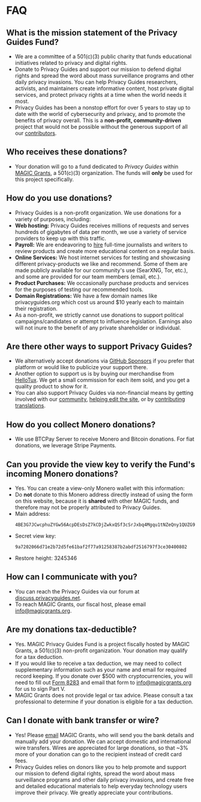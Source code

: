 # FAQ

## What is the mission statement of the Privacy Guides Fund?

- We are a committee of a 501(c)(3) public charity that funds educational initiatives related to privacy and digital rights.
- Donate to Privacy Guides and support our mission to defend digital rights and spread the word about mass surveillance programs and other daily privacy invasions. You can help Privacy Guides researchers, activists, and maintainers create informative content, host private digital services, and protect privacy rights at a time when the world needs it most.
- Privacy Guides has been a nonstop effort for over 5 years to stay up to date with the world of cybersecurity and privacy, and to promote the benefits of privacy overall. This is a **non-profit, community-driven** project that would not be possible without the generous support of all our [contributors](https://www.privacyguides.org/en/about/contributors/).

## Who receives these donations?

- Your donation will go to a fund dedicated to *Privacy Guides* within [MAGIC Grants](https://magicgrants.org), a 501(c)(3) organization. The funds will **only** be used for this project specifically.

## How do you use donations?

- Privacy Guides is a non-profit organization. We use donations for a variety of purposes, including:
- **Web hosting:** Privacy Guides receives millions of requests and serves hundreds of gigabytes of data per month, we use a variety of service providers to keep up with this traffic.
- **Payroll:** We are endeavoring to [hire](https://www.privacyguides.org/en/about/jobs/) full-time journalists and writers to review products and create more educational content on a regular basis.
- **Online Services:** We host internet services for testing and showcasing different privacy-products we like and recommend. Some of them are made publicly available for our community's use (SearXNG, Tor, etc.), and some are provided for our team members (email, etc.).
- **Product Purchases:** We occasionally purchase products and services for the purposes of testing our recommended tools.
- **Domain Registrations:** We have a few domain names like privacyguides.org which cost us around $10 yearly each to maintain their registration.
- As a non-profit, we strictly cannot use donations to support political campaigns/candidates or attempt to influence legislation. Earnings also will not inure to the benefit of any private shareholder or individual.

## Are there other ways to support Privacy Guides?

- We alternatively accept donations via [GitHub Sponsors](https://github.com/sponsors/privacyguides) if you prefer that platform or would like to publicize your support there.
- Another option to support us is by buying our merchandise from [HelloTux](https://hellotux.com/privacyguides). We get a small commission for each item sold, and you get a quality product to show for it.
- You can also support Privacy Guides via non-financial means by getting involved with our [community](https://discuss.privacyguides.net/), [helping edit the site](https://github.com/privacyguides/privacyguides.org), or by [contributing translations](https://crowdin.com/project/privacyguides).

## How do you collect Monero donations?

- We use BTCPay Server to receive Monero and Bitcoin donations. For fiat donations, we leverage Stripe Payments.

## Can you provide the view key to verify the Fund's incoming Monero donations?

- Yes. You can create a view-only Monero wallet with this information:
- Do **not** donate to this Monero address directly instead of using the form on this website, because it is **shared** with other MAGIC funds, and therefore may not be properly attributed to Privacy Guides.
- Main address:
  ```
  4BE3G7JCwcphuZYGw56AcpDEsDsZ7kCDjZwkxQSf3cSrJxbq4Mgqu1tNZeQny1QUZG9aeNWaHEiK82fvzsCcuySJSFccM5u
  ```
- Secret view key:
  ```
  9a7202066d71e2b72d5fe61baf2f77a91258387b2abdf2516797f3ce30400802
  ```
- Restore height: 3245346

## How can I communicate with you?

- You can reach the Privacy Guides via our forum at [discuss.privacyguides.net](https://discuss.privacyguides.net/).
- To reach MAGIC Grants, our fiscal host, please email [info@magicgrants.org](mailto:info@magicgrants.org).

## Are my donations tax-deductible?

- Yes. MAGIC Privacy Guides Fund is a project fiscally hosted by MAGIC Grants, a 501(c)(3) non-profit organization. Your donation may qualify for a tax deduction.
- If you would like to receive a tax deduction, we may need to collect supplementary information such as your name and email for required record keeping. If you donate over $500 with cryptocurrencies, you will need to fill out [Form 8283](https://www.irs.gov/pub/irs-pdf/f8283.pdf) and email that form to [info@magicgrants.org](mailto:info@magicgrants.org) for us to sign Part V.
- MAGIC Grants does not provide legal or tax advice. Please consult a tax professional to determine if your donation is eligible for a tax deduction.

## Can I donate with bank transfer or wire?

- Yes! Please [email](mailto:info@magicgrants.org) MAGIC Grants, who will send you the bank details and manually add your donation. We can accept domestic and international wire transfers. Wires are appreciated for large donations, so that ~3% more of your donation can go to the recipient instead of credit card fees.
- Privacy Guides relies on donors like you to help promote and support our mission to defend digital rights, spread the word about mass surveillance programs and other daily privacy invasions, and create free and detailed educational materials to help everyday technology users improve their privacy. We greatly appreciate your contributions.
